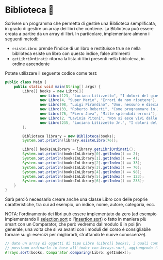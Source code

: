 # Biblioteca 🛴

Scrivere un programma che permetta di gestire una Biblioteca semplificata, in grado di gestire un array
dei libri che contiene. La Biblioteca può essere creata a partire da un array di libri.
In particolare, implementare almeno i seguenti metodi:
- `esisteLibro`: prende l'indice di un libro e restituisce true se nella biblioteca esiste un libro con questo indice, false altrimenti
- `getLibriOrdinati`: ritorna la lista di libri presenti nella biblioteca, in ordine ascendente

Potete utilizzare il seguente codice come test:

```java
public class Main {
    public static void main(String[] args) {
        Libro[] books = new Libro[]{
                new Libro(123, "Luciana Litizzetto", "I dolori del giovane Programmatore"),
                new Libro(4, "Super Mario", "Errori da non ripetere"),
                new Libro(98, "Luigi Pirandino", "Uno, nessuno e diecimila bug"),
                new Libro(33, "Roberto Roberti", "Come programmare in Java da zero"),
                new Libro(76, "Piero Java", "Mille splendidi errori"),
                new Libro(2, "Lavinia Pitoni", "Non si esce vivi dalle biblioteche"),
                new Libro(235, "Luciana Litizzetto Jr.", "I dolori del vecchio Programmatore")
        };

        Biblioteca library = new Biblioteca(books);
        System.out.println(library.esisteLibro(76));

        Libro[] booksInLibrary = library.getLibriOrdinati();
        System.out.println(booksInLibrary[0].getIndex() == 2);
        System.out.println(booksInLibrary[1].getIndex() == 4);
        System.out.println(booksInLibrary[2].getIndex() == 33);
        System.out.println(booksInLibrary[3].getIndex() == 76);
        System.out.println(booksInLibrary[4].getIndex() == 98);
        System.out.println(booksInLibrary[5].getIndex() == 123);
        System.out.println(booksInLibrary[6].getIndex() == 235);
    }
}
```

Sarà perciò necessario creare anche una classe Libro con delle proprie caratteristiche, tra cui ad esempio, un indice,
nome, autore, categoria, ecc.

NOTA: l'ordinamento dei libri può essere implementato da zero (ad esempio implementando il [selection sort](https://en.wikipedia.org/wiki/Selection_sort)
o l'[insertion sort](https://en.wikipedia.org/wiki/Insertion_sort)) o fatto in maniera più smart con un Comparator,
che però vedremo dal modulo 6 in poi (in generale, una volta che si va avanti con i moduli del corso è consigliabile
tornare su gli esercizi per migliorarli, sfruttando le nuove conoscenze).

```Java
// dato un array di oggetti di tipo Libro (Libro[] books), i quali contengono un metodo getIndex
// possiamo ordinarlo in base all'index con Arrays.sort, aggiungendo il seguente Comparator come secondo parametro
Arrays.sort(books, Comparator.comparing(Libro::getIndex));
```





